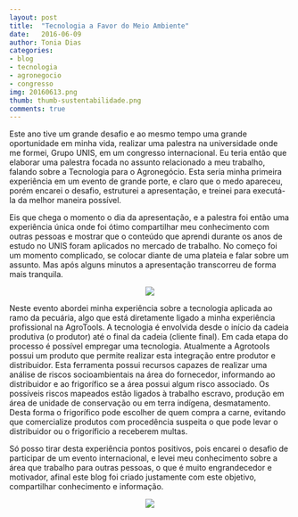 ```yaml
---
layout: post
title:  "Tecnologia a Favor do Meio Ambiente"
date:   2016-06-09
author: Tonia Dias
categories: 
- blog
- tecnologia
- agronegocio
- congresso
img: 20160613.png
thumb: thumb-sustentabilidade.png
comments: true
---
```


Este ano tive um grande desafio e ao mesmo tempo uma grande oportunidade em minha vida, realizar uma palestra na universidade onde me formei, Grupo UNIS, em um congresso internacional. Eu teria então que elaborar uma palestra focada no assunto relacionado a meu trabalho, falando sobre a Tecnologia para o Agronegócio. Esta seria minha primeira experiência em um evento de grande porte, e claro que o medo apareceu, porém encarei o desafio, estruturei a apresentação, e treinei para executá-la da melhor maneira possível.

Eis que chega o momento o dia da apresentação, e a palestra foi então uma experiência única onde foi ótimo compartilhar meu conhecimento com outras pessoas e mostrar que o conteúdo que aprendi durante os anos de estudo no UNIS foram aplicados no mercado de trabalho. No começo foi um momento complicado, se colocar diante de uma plateia e falar sobre um assunto. Mas após alguns minutos a apresentação transcorreu de forma mais tranquila.

<p align="center">
  <img src="http://toniadias.github.io/assets/img/PalestraUnis.jpg" />
</p>

Neste evento abordei minha experiência sobre a tecnologia aplicada ao ramo da pecuária, algo que está diretamente ligado a minha experiência profissional na AgroTools. A tecnologia é envolvida desde o início da cadeia produtiva (o produtor) até o final da cadeia (cliente final). Em cada etapa do processo é possível empregar uma tecnologia. Atualmente a Agrotools possui um produto que permite realizar esta integração entre produtor e distribuidor. Esta ferramenta possui recursos capazes de realizar uma análise de riscos socioambientais na área do fornecedor, informando ao distribuidor e ao frigorífico se a área possui algum risco associado. Os possíveis riscos mapeados estão ligados à trabalho escravo, produção em área de unidade de conservação ou em terra indígena, desmatamento. Desta forma o frigorífico pode escolher de quem compra a carne, evitando que comercialize produtos com procedência suspeita o que pode levar o distribuidor ou o frigoríficio a receberem multas. 

Só posso tirar desta experiência pontos positivos, pois encarei o desafio de participar de um evento internacional, e levei meu conhecimento sobre a área que trabalho para outras pessoas, o que é muito engrandecedor e motivador, afinal este blog foi criado justamente com este objetivo, compartilhar conhecimento e informação.​

<p align="center">
  <img src="http://toniadias.github.io/assets/img/CongressoUnis.jpg" />
</p>

